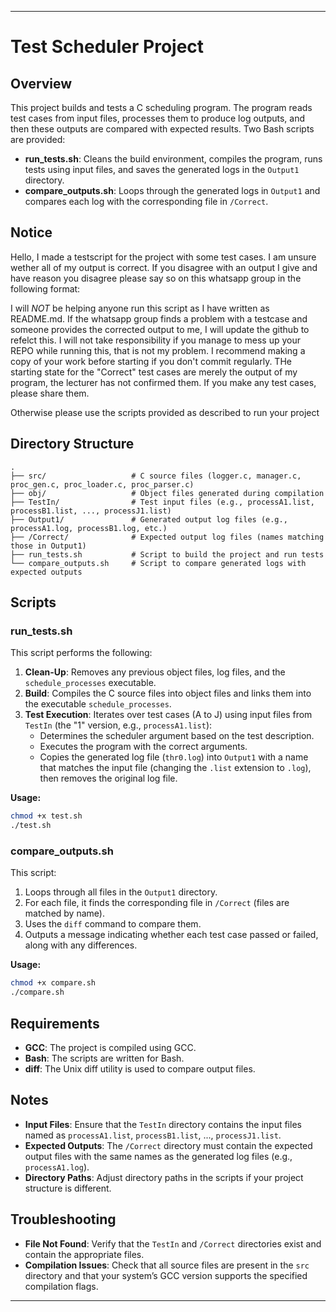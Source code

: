 
---

# Test Scheduler Project

## Overview
This project builds and tests a C scheduling program. The program reads test cases from input files, processes them to produce log outputs, and then these outputs are compared with expected results. Two Bash scripts are provided:
- **run_tests.sh**: Cleans the build environment, compiles the program, runs tests using input files, and saves the generated logs in the `Output1` directory.
- **compare_outputs.sh**: Loops through the generated logs in `Output1` and compares each log with the corresponding file in `/Correct`.

## Notice
Hello, I made a testscript for the project with some test cases. I am unsure wether all of my output is correct. If you disagree with an output I give and have reason you disagree please say so on this whatsapp group in the following format:
<process name>
<line that you belive is incorrect.>
<reason you believe it is incorrect.>

I will *NOT* be helping anyone run this script as I have written as README.md. If the whatsapp group finds a problem with a testcase and someone provides the corrected output to me, I will update the github to refelct this. I will not take responsibility if you manage to mess up your REPO while running this, that is not my problem. I recommend making a copy of your work before starting if you don't commit regularly.
THe starting state for the "Correct" test cases are merely the output of my program, the lecturer has not confirmed them. If you make any test cases, please share them.

Otherwise please use the scripts provided as described to run your project

## Directory Structure
```
.
├── src/                   # C source files (logger.c, manager.c, proc_gen.c, proc_loader.c, proc_parser.c)
├── obj/                   # Object files generated during compilation
├── TestIn/                # Test input files (e.g., processA1.list, processB1.list, ..., processJ1.list)
├── Output1/               # Generated output log files (e.g., processA1.log, processB1.log, etc.)
├── /Correct/              # Expected output log files (names matching those in Output1)
├── run_tests.sh           # Script to build the project and run tests
└── compare_outputs.sh     # Script to compare generated logs with expected outputs
```

## Scripts

### run_tests.sh
This script performs the following:
1. **Clean-Up**: Removes any previous object files, log files, and the `schedule_processes` executable.
2. **Build**: Compiles the C source files into object files and links them into the executable `schedule_processes`.
3. **Test Execution**: Iterates over test cases (A to J) using input files from `TestIn` (the "1" version, e.g., `processA1.list`):
   - Determines the scheduler argument based on the test description.
   - Executes the program with the correct arguments.
   - Copies the generated log file (`thr0.log`) into `Output1` with a name that matches the input file (changing the `.list` extension to `.log`), then removes the original log file.

**Usage:**
```bash
chmod +x test.sh
./test.sh
```

### compare_outputs.sh
This script:
1. Loops through all files in the `Output1` directory.
2. For each file, it finds the corresponding file in `/Correct` (files are matched by name).
3. Uses the `diff` command to compare them.
4. Outputs a message indicating whether each test case passed or failed, along with any differences.

**Usage:**
```bash
chmod +x compare.sh
./compare.sh
```

## Requirements
- **GCC**: The project is compiled using GCC.
- **Bash**: The scripts are written for Bash.
- **diff**: The Unix diff utility is used to compare output files.

## Notes
- **Input Files**: Ensure that the `TestIn` directory contains the input files named as `processA1.list`, `processB1.list`, ..., `processJ1.list`.
- **Expected Outputs**: The `/Correct` directory must contain the expected output files with the same names as the generated log files (e.g., `processA1.log`).
- **Directory Paths**: Adjust directory paths in the scripts if your project structure is different.

## Troubleshooting
- **File Not Found**: Verify that the `TestIn` and `/Correct` directories exist and contain the appropriate files.
- **Compilation Issues**: Check that all source files are present in the `src` directory and that your system’s GCC version supports the specified compilation flags.

---
